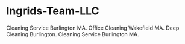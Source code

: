 # Ingrids-Team-LLC
Cleaning Service Burlington MA. Office Cleaning Wakefield MA. Deep Cleaning Burlington. Cleaning Service Burlington MA.
